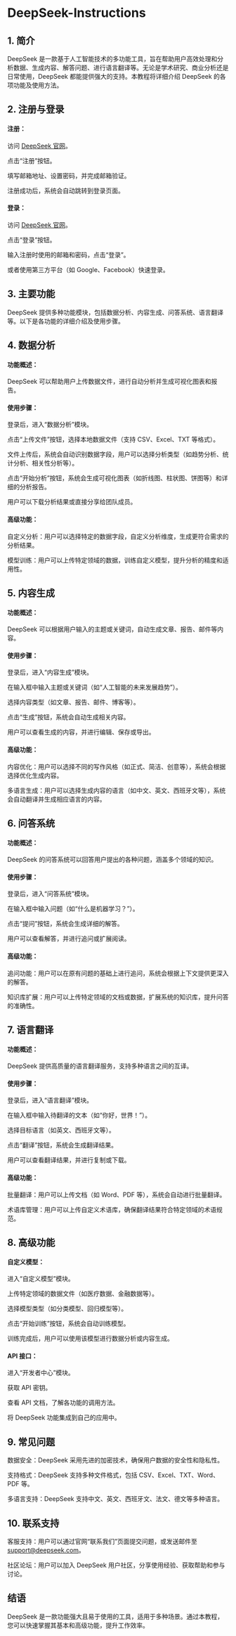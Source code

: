 # DeepSeek-Instructions
## 1. 简介
DeepSeek 是一款基于人工智能技术的多功能工具，旨在帮助用户高效处理和分析数据、生成内容、解答问题、进行语言翻译等。无论是学术研究、商业分析还是日常使用，DeepSeek 都能提供强大的支持。本教程将详细介绍 DeepSeek 的各项功能及使用方法。

## 2. 注册与登录
#### 注册：

访问 [DeepSeek 官网](https://www.deepseek.com)。

点击“注册”按钮。

填写邮箱地址、设置密码，并完成邮箱验证。

注册成功后，系统会自动跳转到登录页面。

<h4>登录：</h4>

访问 [DeepSeek 官网](https://www.deepseek.com)。

点击“登录”按钮。

输入注册时使用的邮箱和密码，点击“登录”。

或者使用第三方平台（如 Google、Facebook）快速登录。

## 3. 主要功能
DeepSeek 提供多种功能模块，包括数据分析、内容生成、问答系统、语言翻译等。以下是各功能的详细介绍及使用步骤。

## 4. 数据分析
#### 功能概述：

DeepSeek 可以帮助用户上传数据文件，进行自动分析并生成可视化图表和报告。

#### 使用步骤：

登录后，进入“数据分析”模块。

点击“上传文件”按钮，选择本地数据文件（支持 CSV、Excel、TXT 等格式）。

文件上传后，系统会自动识别数据字段，用户可以选择分析类型（如趋势分析、统计分析、相关性分析等）。

点击“开始分析”按钮，系统会生成可视化图表（如折线图、柱状图、饼图等）和详细的分析报告。

用户可以下载分析结果或直接分享给团队成员。

#### 高级功能：

自定义分析：用户可以选择特定的数据字段，自定义分析维度，生成更符合需求的分析结果。

模型训练：用户可以上传特定领域的数据，训练自定义模型，提升分析的精度和适用性。

## 5. 内容生成
#### 功能概述：

DeepSeek 可以根据用户输入的主题或关键词，自动生成文章、报告、邮件等内容。

#### 使用步骤：

登录后，进入“内容生成”模块。

在输入框中输入主题或关键词（如“人工智能的未来发展趋势”）。

选择内容类型（如文章、报告、邮件、博客等）。

点击“生成”按钮，系统会自动生成相关内容。

用户可以查看生成的内容，并进行编辑、保存或导出。

#### 高级功能：

内容优化：用户可以选择不同的写作风格（如正式、简洁、创意等），系统会根据选择优化生成内容。

多语言生成：用户可以选择生成内容的语言（如中文、英文、西班牙文等），系统会自动翻译并生成相应语言的内容。

## 6. 问答系统
#### 功能概述：

DeepSeek 的问答系统可以回答用户提出的各种问题，涵盖多个领域的知识。

#### 使用步骤：

登录后，进入“问答系统”模块。

在输入框中输入问题（如“什么是机器学习？”）。

点击“提问”按钮，系统会生成详细的解答。

用户可以查看解答，并进行追问或扩展阅读。

#### 高级功能：

追问功能：用户可以在原有问题的基础上进行追问，系统会根据上下文提供更深入的解答。

知识库扩展：用户可以上传特定领域的文档或数据，扩展系统的知识库，提升问答的准确性。

## 7. 语言翻译
#### 功能概述：

DeepSeek 提供高质量的语言翻译服务，支持多种语言之间的互译。

#### 使用步骤：

登录后，进入“语言翻译”模块。

在输入框中输入待翻译的文本（如“你好，世界！”）。

选择目标语言（如英文、西班牙文等）。

点击“翻译”按钮，系统会生成翻译结果。

用户可以查看翻译结果，并进行复制或下载。

#### 高级功能：

批量翻译：用户可以上传文档（如 Word、PDF 等），系统会自动进行批量翻译。

术语库管理：用户可以上传自定义术语库，确保翻译结果符合特定领域的术语规范。

## 8. 高级功能
#### 自定义模型：

进入“自定义模型”模块。

上传特定领域的数据文件（如医疗数据、金融数据等）。

选择模型类型（如分类模型、回归模型等）。

点击“开始训练”按钮，系统会自动训练模型。

训练完成后，用户可以使用该模型进行数据分析或内容生成。

#### API 接口：

进入“开发者中心”模块。

获取 API 密钥。

查看 API 文档，了解各功能的调用方法。

将 DeepSeek 功能集成到自己的应用中。

## 9. 常见问题
数据安全：DeepSeek 采用先进的加密技术，确保用户数据的安全性和隐私性。

支持格式：DeepSeek 支持多种文件格式，包括 CSV、Excel、TXT、Word、PDF 等。

多语言支持：DeepSeek 支持中文、英文、西班牙文、法文、德文等多种语言。

## 10. 联系支持
客服支持：用户可以通过官网“联系我们”页面提交问题，或发送邮件至 support@deepseek.com。

社区论坛：用户可以加入 DeepSeek 用户社区，分享使用经验、获取帮助和参与讨论。

## 结语
DeepSeek 是一款功能强大且易于使用的工具，适用于多种场景。通过本教程，您可以快速掌握其基本和高级功能，提升工作效率。
